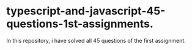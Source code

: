 # typescript-and-javascript-45-questions-1st-assignments.
In this repository, i have solved all 45 questions of the first assignment. 
